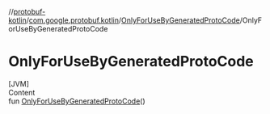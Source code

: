 //[protobuf-kotlin](/docs/reference/kotlin/api-docs/)/[com.google.protobuf.kotlin](/docs/reference/kotlin/api-docs/protobuf-kotlin/com.google.protobuf.kotlin/)/[OnlyForUseByGeneratedProtoCode]()/OnlyForUseByGeneratedProtoCode

# OnlyForUseByGeneratedProtoCode

[JVM] \
Content \
fun [OnlyForUseByGeneratedProtoCode]()()
